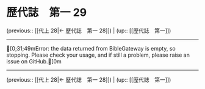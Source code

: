 # 歴代誌　第一 29

(previous:: [[代上 28|← 歴代誌　第一 28]]) | (up:: [[歴代誌　第一]])

***
[0;31;49mError: the data returned from BibleGateway is empty, so stopping. Please check your usage, and if still a problem, please raise an issue on GitHub.[0m

***

(previous:: [[代上 28|← 歴代誌　第一 28]]) | (up:: [[歴代誌　第一]])
